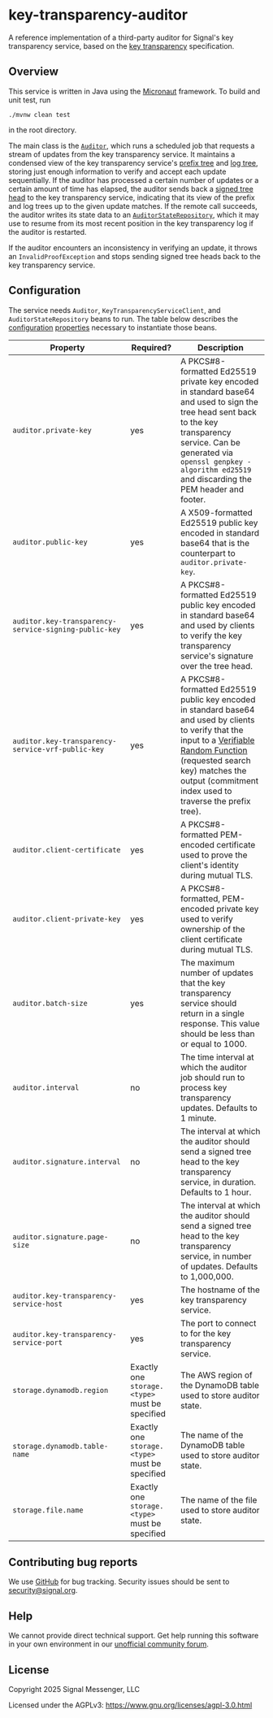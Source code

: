 key-transparency-auditor
========================

A reference implementation of a third-party auditor for Signal's key transparency service, based on the [key transparency](https://bren2010.github.io/draft-key-transparency/draft-mcmillion-key-transparency.html) specification.

Overview
--------

This service is written in Java using the [Micronaut](https://docs.micronaut.io/4.4.10/guide/) framework. To build and unit test, run

```shell
./mvnw clean test
```
in the root directory.

The main class is the [`Auditor`](./src/main/java/org/signal/keytransparency/audit/Auditor.java), which runs a scheduled job that requests a
stream of updates from the key transparency service. It maintains a condensed view of the key transparency service's [prefix tree](https://bren2010.github.io/draft-key-transparency/draft-mcmillion-key-transparency.html#name-prefix-tree)
and [log tree](https://bren2010.github.io/draft-key-transparency/draft-mcmillion-key-transparency.html#name-log-tree),
storing just enough information to verify and accept each update sequentially. If the auditor has processed a certain number of updates or a certain amount of time has elapsed, the auditor sends back a 
[signed tree head](https://bren2010.github.io/draft-key-transparency/draft-mcmillion-key-transparency.html#name-tree-head-signature)
to the key transparency service, indicating that its view of the prefix and log trees up to the given update matches. 
If the remote call succeeds, the auditor writes its state data to an [`AuditorStateRepository`](./src/main/java/org/signal/keytransparency/audit/storage/AuditorStateRepository.java),
which it may use to resume from its most recent position in the key transparency log if the auditor is restarted.

If the auditor encounters an inconsistency in verifying an update, it throws an `InvalidProofException` and stops
sending signed tree heads back to the key transparency service.

Configuration
-------------

The service needs `Auditor`, `KeyTransparencyServiceClient`, and `AuditorStateRepository` beans to run.
The table below describes the [configuration](https://docs.micronaut.io/latest/guide/#configurationProperties) [properties](https://docs.micronaut.io/latest/guide/#valueAnnotation) necessary to instantiate those beans.


| Property                                              | Required?                                      | Description                                                                                                                                                                                                                                                                                 |
|-------------------------------------------------------|------------------------------------------------|---------------------------------------------------------------------------------------------------------------------------------------------------------------------------------------------------------------------------------------------------------------------------------------------|
| `auditor.private-key`                                 | yes                                            | A PKCS#8-formatted Ed25519 private key encoded in standard base64 and used to sign the tree head sent back to the key transparency service. Can be generated via `openssl genpkey -algorithm ed25519` and discarding the PEM header and footer.                                             |
| `auditor.public-key`                                  | yes                                            | A X509-formatted Ed25519 public key encoded in standard base64 that is the counterpart to `auditor.private-key`.                                                                                                                                                                            |
| `auditor.key-transparency-service-signing-public-key` | yes                                            | A PKCS#8-formatted Ed25519 public key encoded in standard base64 and used by clients to verify the key transparency service's signature over the tree head.                                                                                                                                 |
| `auditor.key-transparency-service-vrf-public-key`     | yes                                            | A PKCS#8-formatted Ed25519 public key encoded in standard base64 and used by clients to verify that the input to a [Verifiable Random Function](https://www.rfc-editor.org/rfc/rfc9381.html) (requested search key) matches the output (commitment index used to traverse the prefix tree). |
| `auditor.client-certificate`                          | yes                                            | A PKCS#8-formatted PEM-encoded certificate used to prove the client's identity during mutual TLS.                                                                                                                                                                                           |
| `auditor.client-private-key`                          | yes                                            | A PKCS#8-formatted, PEM-encoded private key used to verify ownership of the client certificate during mutual TLS.                                                                                                                                                                           |
| `auditor.batch-size`                                  | yes                                            | The maximum number of updates that the key transparency service should return in a single response. This value should be less than or equal to 1000.                                                                                                                                        |
| `auditor.interval`                                    | no                                             | The time interval at which the auditor job should run to process key transparency updates. Defaults to 1 minute.                                                                                                                                                                            |
| `auditor.signature.interval`                          | no                                             | The interval at which the auditor should send a signed tree head to the key transparency service, in duration. Defaults to 1 hour.                                                                                                                                                          |
| `auditor.signature.page-size`                         | no                                             | The interval at which the auditor should send a signed tree head to the key transparency service, in number of updates. Defaults to 1,000,000.                                                                                                                                              |
| `auditor.key-transparency-service-host`               | yes                                            | The hostname of the key transparency service.                                                                                                                                                                                                                                               |
| `auditor.key-transparency-service-port`               | yes                                            | The port to connect to for the key transparency service.                                                                                                                                                                                                                                    |
| `storage.dynamodb.region`                             | Exactly one `storage.<type>` must be specified | The AWS region of the DynamoDB table used to store auditor state.                                                                                                                                                                                                                           |
| `storage.dynamodb.table-name`                         | Exactly one `storage.<type>` must be specified | The name of the DynamoDB table used to store auditor state.                                                                                                                                                                                                                                 |
| `storage.file.name`                                   | Exactly one `storage.<type>` must be specified | The name of the file used to store auditor state.                                                                                                                                                                                                                                           |

Contributing bug reports
------------------------

We use [GitHub][github issues] for bug tracking. Security issues should be sent to <a href="mailto:security@signal.org">security@signal.org</a>.

Help
----

We cannot provide direct technical support. Get help running this software in your own environment in our [unofficial community forum][community forum].

License
-------

Copyright 2025 Signal Messenger, LLC

Licensed under the AGPLv3: https://www.gnu.org/licenses/agpl-3.0.html


[github issues]: https://github.com/signalapp/key-transparency-auditor/issues
[community forum]: https://community.signalusers.org
